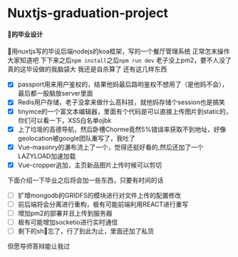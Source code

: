 # Nuxtjs-graduation-project

#### 👴的毕业设计

👴用nuxtjs写的毕设后端nodejs的koa框架，写的一个餐厅管理系统
正常怎末操作大家知道吧
下下来之后```npm install```之后```npm run dev```
老子没上pm2，要不人没了
真的这毕设做的我脑袋大
我还是自杀算了
还有这几样东西

- [x] passport用来用户鉴权的，结果他妈最后路哟鉴权不想用了（是他妈不会），最后都一股脑放server里面
- [x] Redis用户存储，老子没拿来做什么高科技，就他妈存储个session也是搞笑
- [x] tinymce的一个富文本编辑器，里面有个代码是可以直接上传图片到static的，你们可以看一下，XSS白名单ojbk
- [x] 上了垃圾的高德导航，然后卧槽Chorme竟然5%错误率获取不到地址，好像geolocation被google团队重写了，我吐了
- [x] Vue-masonry的瀑布流上了一个，觉得还挺好看的,然后还加了一个LAZYLOAD加速加载
- [x] Vue-cropper追加，主页新品图片上传时候可以剪切

下面介绍一下毕业之后将会加一些东西，只要有时间的话

- [ ] 扩增mongodb的GRIDFS的模块进行对文件上传的配置修改
- [ ] 前后端将会分离进行重构，极有可能前端利用REACT进行重写
- [ ] 增加pm2的部署并且上传到服务器
- [ ] 极有可能增加socketio进行实时通信
- [ ] 剩下的sh👴忘了，行了到此为止，里面还加了私货

但愿导师答辩能让我过
